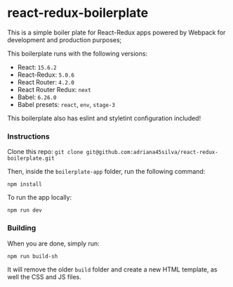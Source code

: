# react-redux-boilerplate

This is a simple boiler plate for React-Redux apps powered by Webpack for development and production purposes;

This boilerplate runs with the following versions:

- React: `15.6.2`
- React-Redux: `5.0.6`
- React Router: `4.2.0`
- React Router Redux: `next`
- Babel: `6.26.0`
- Babel presets: `react`, `env`, `stage-3`


This boilerplate also has eslint and styletint configuration included!
 
### Instructions

Clone this repo: `git clone git@github.com:adriana45silva/react-redux-boilerplate.git`

Then, inside the `boilerplate-app` folder, run the following command:

`npm install`

To run the app locally:

`npm run dev`


### Building

When you are done, simply run:

`npm run build-sh`


It will remove the older `build` folder and create a new HTML template, as well the CSS and JS files.